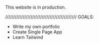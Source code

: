 This website is in production.

/////////////////////////////////////////////
GOALS:
- Write my own portfolio
- Create Single Page App
- Learn Tailwind
